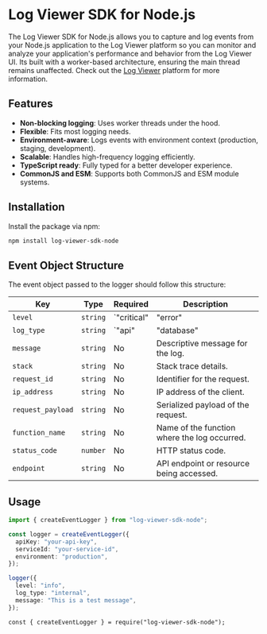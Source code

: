 # Log Viewer SDK for Node.js

The Log Viewer SDK for Node.js allows you to capture and log events from your Node.js application to the Log Viewer platform so you can monitor and analyze your application's performance and behavior from the Log Viewer UI. Its built with a worker-based architecture, ensuring the main thread remains unaffected. Check out the [Log Viewer](https://logviewer.io) platform for more information. 

## Features

- **Non-blocking logging**: Uses worker threads under the hood.
- **Flexible**: Fits most logging needs.
- **Environment-aware**: Logs events with environment context (production, staging, development).
- **Scalable**: Handles high-frequency logging efficiently.
- **TypeScript ready**: Fully typed for a better developer experience.
- **CommonJS and ESM**: Supports both CommonJS and ESM module systems.

## Installation

Install the package via npm:

```bash
npm install log-viewer-sdk-node
```

## Event Object Structure

The event object passed to the logger should follow this structure:

| **Key**            | **Type**                                              | **Required** | **Description**                                     |
|---------------------|-------------------------------------------------------|--------------|-----------------------------------------------------|
| `level`            | `string`| `"critical" | "error" | "warn" | "info"`         | Yes          | Severity level of the log.                         |
| `log_type`         | `string`| `"api" | "database" | "internal" | "webhook"`     | Yes          | Type of log.                                       |
| `message`          | `string`                                              | No           | Descriptive message for the log.                  |
| `stack`            | `string`                                              | No           | Stack trace details.                               |
| `request_id`       | `string`                                              | No           | Identifier for the request.                       |
| `ip_address`       | `string`                                              | No           | IP address of the client.                         |
| `request_payload`  | `string`                                              | No           | Serialized payload of the request.                |
| `function_name`    | `string`                                              | No           | Name of the function where the log occurred.      |
| `status_code`      | `number`                                              | No           | HTTP status code.                                  |
| `endpoint`         | `string`                                              | No           | API endpoint or resource being accessed.          |



## Usage

```typescript
import { createEventLogger } from "log-viewer-sdk-node";

const logger = createEventLogger({
  apiKey: "your-api-key",
  serviceId: "your-service-id",
  environment: "production",
});

logger({
  level: "info",
  log_type: "internal",
  message: "This is a test message",
});
```


```commonjs
const { createEventLogger } = require("log-viewer-sdk-node");
```


